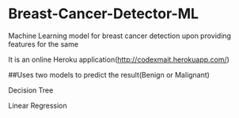 # Breast-Cancer-Detector-ML
Machine Learning model for breast cancer detection upon providing features for the same

It is an online Heroku application(http://codexmait.herokuapp.com/)

##Uses two models to predict the result(Benign or Malignant)

 Decision Tree
 
 Linear Regression

